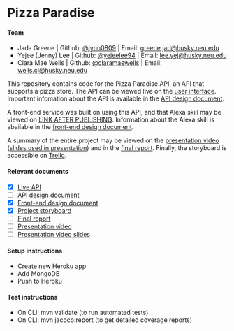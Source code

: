 # Pizza Paradise

#### Team
- Jada Greene | Github: [@lynn0809](https://github.ccs.neu.edu/lynn0809) | Email: greene.jad@husky.neu.edu
- Yejee (Jenny) Lee | Github: [@yejeelee94](https://github.ccs.neu.edu/yejeelee94) | Email: lee.yej@husky.neu.edu
- Clara Mae Wells | Github: [@claramaewells](https://github.ccs.neu.edu/claramaewells) | Email: wells.cl@husky.neu.edu

This repository contains code for the Pizza Paradise API, an API that supports a pizza store. The API can be viewed live on the
[user interface](https://pizza-paradise.herokuapp.com/swagger-ui.html). 
Important infomation about the API is available in the 
[API design document](https://pizza-paradise.s3-us-west-2.amazonaws.com/resources/pizzaParadiseApiDesignDoc.pdf).

A front-end service was built on using this API, and that Alexa skill may be viewed on
[LINK AFTER PUBLISHING]().
Information about the Alexa skill is abailable in the 
[front-end design document](https://pizza-paradise.s3-us-west-2.amazonaws.com/resources/pizzaParadiseFrontEndDesignDoc.pdf).

A summary of the entire project may be viewed on the 
[presentation video]()
([slides used in presentation]())
and in the
[final report](https://pizza-paradise.s3-us-west-2.amazonaws.com/resources/pizzaParadiseFinalProjectReport.pdf).
Finally, the storyboard is accessible on 
[Trello](https://trello.com/b/lLhNXLeo/pizza-paradise).

#### Relevant documents
- [x] [Live API](https://pizza-paradise.herokuapp.com/swagger-ui.html)
- [ ] [API design document](https://pizza-paradise.s3-us-west-2.amazonaws.com/resources/pizzaParadiseApiDesignDoc.pdf)
- [x] [Front-end design document](https://pizza-paradise.s3-us-west-2.amazonaws.com/resources/pizzaParadiseFrontEndDesignDoc.pdf)
- [x] [Project storyboard](https://trello.com/b/lLhNXLeo/pizza-paradise)
- [ ] [Final report](https://pizza-paradise.s3-us-west-2.amazonaws.com/resources/pizzaParadiseFinalProjectReport.pdf)
- [ ] [Presentation video]()
- [ ] [Presentation video slides]()

#### Setup instructions
- Create new Heroku app
- Add MongoDB
- Push to Heroku

#### Test instructions
- On CLI: mvn validate (to run automated tests)
- On CLI: mvn jacoco:report (to get detailed coverage reports)
